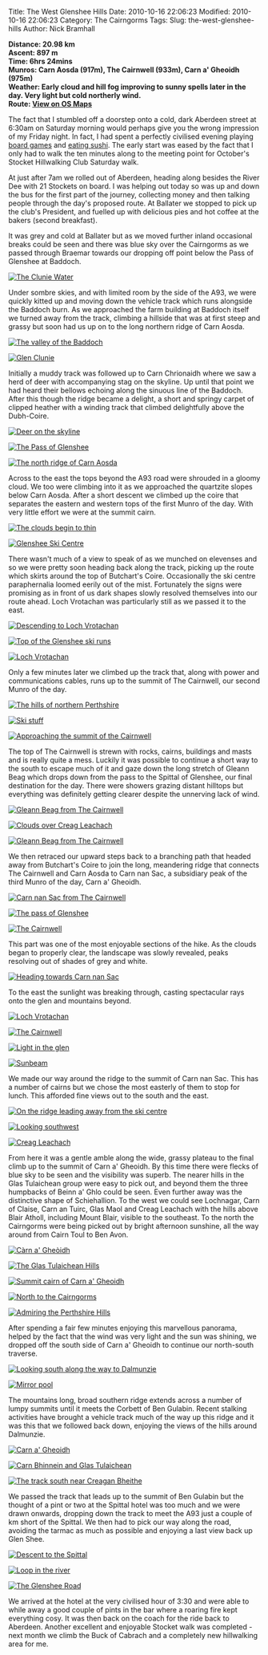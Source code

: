Title: The West Glenshee Hills
Date: 2010-10-16 22:06:23
Modified: 2010-10-16 22:06:23
Category: The Cairngorms
Tags: 
Slug: the-west-glenshee-hills
Author: Nick Bramhall

**Distance: 20.98 km  
Ascent: 897 m  
Time: 6hrs 24mins  
Munros: Carn Aosda (917m), The Cairnwell (933m), Carn a' Gheoidh (975m)  
Weather: Early cloud and hill fog improving to sunny spells later in the day. Very light but cold northerly wind.  
Route: [View on OS Maps](https://www.invertedworld.co.uk/hillwalking/hillwalk/335)**

The fact that I stumbled off a doorstep onto a cold, dark Aberdeen street at 6:30am on Saturday morning would perhaps give you the wrong impression of my Friday night. In fact, I had spent a perfectly civilised evening playing [board games](http://en.wikipedia.org/wiki/Carcassonne_(board_game)) and [eating sushi](http://www.yorokobibycj.co.uk/). The early start was eased by the fact that I only had to walk the ten minutes along to the meeting point for October's Stocket Hillwalking Club Saturday walk.

<!--more-->

At just after 7am we rolled out of Aberdeen, heading along besides the River Dee with 21 Stockets on board. I was helping out today so was up and down the bus for the first part of the journey, collecting money and then talking people through the day's proposed route. At Ballater we stopped to pick up the club's President, and fuelled up with delicious pies and hot coffee at the bakers (second breakfast). 

It was grey and cold at Ballater but as we moved further inland occasional breaks could be seen and there was blue sky over the Cairngorms as we passed through Braemar towards our dropping off point below the Pass of Glenshee at Baddoch. 

[![The Clunie Water](https://live.staticflickr.com/4145/5089227911_94283ea2fe_b.jpg "The Clunie Water")](https://www.flickr.com/photos/black_friction/5089227911/)

Under sombre skies, and with limited room by the side of the A93, we were quickly kitted up and moving down the vehicle track which runs alongside the Baddoch burn. As we approached the farm building at Baddoch itself we turned away from the track, climbing a hillside that was at first steep and grassy but soon had us up on to the long northern ridge of Carn Aosda.

[![The valley of the Baddoch](https://live.staticflickr.com/4092/5089240717_20e2f2d0aa_b.jpg "The valley of the Baddoch")](https://www.flickr.com/photos/black_friction/5089240717/)

[![Glen Clunie](https://live.staticflickr.com/4151/5089847860_2a29157032_b.jpg "Glen Clunie")](https://www.flickr.com/photos/black_friction/5089847860/)

Initially a muddy track was followed up to Carn Chrionaidh where we saw a herd of deer with accompanying stag on the skyline. Up until that point we had heard their bellows echoing along the sinuous line of the Baddoch. After this though the ridge became a delight, a short and springy carpet of clipped heather with a winding track that climbed delightfully above the Dubh-Coire. 

[![Deer on the skyline](https://live.staticflickr.com/4147/5089849630_7abf8e9e18_b.jpg "Deer on the skyline")](https://www.flickr.com/photos/black_friction/5089849630/)

[![The Pass of Glenshee](https://live.staticflickr.com/4152/5089890338_b1642fc534_b.jpg "The Pass of Glenshee")](https://www.flickr.com/photos/black_friction/5089890338/)

[![The north ridge of Carn Aosda](https://live.staticflickr.com/4084/5089278011_e97027dc8a_b.jpg "The north ridge of Carn Aosda")](https://www.flickr.com/photos/black_friction/5089278011/)

Across to the east the tops beyond the A93 road were shrouded in a gloomy cloud. We too were climbing into it as we approached the quartzite slopes below Carn Aosda. After a short descent we climbed up the coire that separates the eastern and western tops of the first Munro of the day. With very little effort we were at the summit cairn.

[![The clouds begin to thin](https://live.staticflickr.com/4144/5089945130_d76b15317e_b.jpg "The clouds begin to thin")](https://www.flickr.com/photos/black_friction/5089945130/)

[![Glenshee Ski Centre](https://live.staticflickr.com/4112/5089357869_3d17157c23_b.jpg "Glenshee Ski Centre")](https://www.flickr.com/photos/black_friction/5089357869/)

There wasn't much of a view to speak of as we munched on elevenses and so we were pretty soon heading back along the track, picking up the route which skirts around the top of Butchart's Coire. Occasionally the ski centre paraphernalia loomed eerily out of the mist. Fortunately the signs were promising as in front of us dark shapes slowly resolved themselves into our route ahead. Loch Vrotachan was particularly still as we passed it to the east.

[![Descending to Loch Vrotachan](https://live.staticflickr.com/4092/5089365993_a662c679b4_b.jpg "Descending to Loch Vrotachan")](https://www.flickr.com/photos/black_friction/5089365993/)

[![Top of the Glenshee ski runs](https://live.staticflickr.com/4130/5089370025_b9aea4ee14_b.jpg "Top of the Glenshee ski runs")](https://www.flickr.com/photos/black_friction/5089370025/)

[![Loch Vrotachan](https://live.staticflickr.com/4149/5089975956_579b0b0acb_b.jpg "Loch Vrotachan")](https://www.flickr.com/photos/black_friction/5089975956/)

Only a few minutes later we climbed up the track that, along with power and communications cables, runs up to the summit of The Cairnwell, our second Munro of the day.

[![The hills of northern Perthshire](https://live.staticflickr.com/4127/5089474317_ec3d9e704d_b.jpg "The hills of northern Perthshire")](https://www.flickr.com/photos/black_friction/5089474317/)

[![Ski stuff](https://live.staticflickr.com/4132/5089484795_ce053802b5_b.jpg "Ski stuff")](https://www.flickr.com/photos/black_friction/5089484795/)

[![Approaching the summit of the Cairnwell](https://live.staticflickr.com/4125/5089490527_94a1b78b2e_b.jpg "Approaching the summit of the Cairnwell")](https://www.flickr.com/photos/black_friction/5089490527/)

The top of The Cairnwell is strewn with rocks, cairns, buildings and masts and is really quite a mess. Luckily it was possible to continue a short way to the south to escape much of it and gaze down the long stretch of Gleann Beag which drops down from the pass to the Spittal of Glenshee, our final destination for the day. There were showers grazing distant hilltops but everything was definitely getting clearer despite the unnerving lack of wind.

[![Gleann Beag from The Cairnwell](https://live.staticflickr.com/4106/5089522159_59c3d5c19e_b.jpg "Gleann Beag from The Cairnwell")](https://www.flickr.com/photos/black_friction/5089522159/)

[![Clouds over Creag Leachach](https://live.staticflickr.com/4085/5089533045_452604634e_b.jpg "Clouds over Creag Leachach")](https://www.flickr.com/photos/black_friction/5089533045/)

[![Gleann Beag from The Cairnwell](https://live.staticflickr.com/4087/5090176960_1465d0c500_b.jpg "Gleann Beag from The Cairnwell")](https://www.flickr.com/photos/black_friction/5090176960/)

We then retraced our upward steps back to a branching path that headed away from Butchart's Coire to join the long, meandering ridge that connects The Cairnwell and Carn Aosda to Carn nan Sac, a subsidiary peak of the third Munro of the day, Carn a' Gheoidh.

[![Carn nan Sac from The Cairnwell](https://live.staticflickr.com/4083/5090195566_6647a7d32b_b.jpg "Carn nan Sac from The Cairnwell")](https://www.flickr.com/photos/black_friction/5090195566/)

[![The pass of Glenshee](https://live.staticflickr.com/4110/5090052601_b88a374143_b.jpg "The pass of Glenshee")](https://www.flickr.com/photos/black_friction/5090052601/)

[![The Cairnwell](https://live.staticflickr.com/4151/5090057545_63a67236a0_b.jpg "The Cairnwell")](https://www.flickr.com/photos/black_friction/5090057545/)

This part was one of the most enjoyable sections of the hike. As the clouds began to properly clear, the landscape was slowly revealed, peaks resolving out of shades of grey and white.

[![Heading towards Carn nan Sac](https://live.staticflickr.com/4132/5091095438_747d2d9902_b.jpg "Heading towards Carn nan Sac")](https://www.flickr.com/photos/black_friction/5091095438/)

To the east the sunlight was breaking through, casting spectacular rays onto the glen and mountains beyond.

[![Loch Vrotachan](https://live.staticflickr.com/4126/5090700884_977a66e1d6_b.jpg "Loch Vrotachan")](https://www.flickr.com/photos/black_friction/5090700884/)

[![The Cairnwell](https://live.staticflickr.com/4149/5090129477_096e96a222_b.jpg "The Cairnwell")](https://www.flickr.com/photos/black_friction/5090129477/)

[![Light in the glen](https://live.staticflickr.com/4149/5090482073_61f6bb5efa_b.jpg "Light in the glen")](https://www.flickr.com/photos/black_friction/5090482073/)

[![Sunbeam](https://live.staticflickr.com/4108/5090478605_34f1f7a08d_b.jpg "Sunbeam")](https://www.flickr.com/photos/black_friction/5090478605/)

We made our way around the ridge to the summit of Carn nan Sac. This has a number of cairns but we chose the most easterly of them to stop for lunch. This afforded fine views out to the south and the east.

[![On the ridge leading away from the ski centre](https://live.staticflickr.com/4128/5090504401_46eaff8a0e_b.jpg "On the ridge leading away from the ski centre")](https://www.flickr.com/photos/black_friction/5090504401/)

[![Looking southwest](https://live.staticflickr.com/4113/5090537699_d1a616e4c8_b.jpg "Looking southwest")](https://www.flickr.com/photos/black_friction/5090537699/)

[![Creag Leachach](https://live.staticflickr.com/4147/5090547493_d5efa6d73e_b.jpg "Creag Leachach")](https://www.flickr.com/photos/black_friction/5090547493/)

From here it was a gentle amble along the wide, grassy plateau to the final climb up to the summit of Carn a' Gheoidh. By this time there were flecks of blue sky to be seen and the visibility was superb. The nearer hills in the Glas Tulaichean group were easy to pick out, and beyond them the three humpbacks of Beinn a' Ghlo could be seen. Even further away was the distinctive shape of Schiehallion. To the west we could see Lochnagar, Carn of Claise, Carn an Tuirc, Glas Maol and Creag Leachach with the hills above Blair Atholl, including Mount Blair, visible to the southeast. To the north the Cairngorms were being picked out by bright afternoon sunshine, all the way around from Cairn Toul to Ben Avon.

[![Càrn a' Gheòidh](https://live.staticflickr.com/4084/5090669723_bec83ec3ac_b.jpg "Càrn a' Gheòidh")](https://www.flickr.com/photos/black_friction/5090669723/)

[![The Glas Tulaichean Hills](https://live.staticflickr.com/4085/5090693295_28d839084f_b.jpg "The Glas Tulaichean Hills")](https://www.flickr.com/photos/black_friction/5090693295/)

[![Summit cairn of Carn a' Gheoidh](https://live.staticflickr.com/4103/5091307088_299e5bf152_b.jpg "Summit cairn of Carn a' Gheoidh")](https://www.flickr.com/photos/black_friction/5091307088/)

[![North to the Cairngorms](https://live.staticflickr.com/4144/5091322570_80338b41fe_b.jpg "North to the Cairngorms")](https://www.flickr.com/photos/black_friction/5091322570/)

[![Admiring the Perthshire Hills](https://live.staticflickr.com/4084/5091327782_51257c2677_b.jpg "Admiring the Perthshire Hills")](https://www.flickr.com/photos/black_friction/5091327782/)

After spending a fair few minutes enjoying this marvellous panorama, helped by the fact that the wind was very light and the sun was shining, we dropped off the south side of Carn a' Gheoidh to continue our north-south traverse.

[![Looking south along the way to Dalmunzie](https://live.staticflickr.com/4145/5090805861_87988f33b2_b.jpg "Looking south along the way to Dalmunzie")](https://www.flickr.com/photos/black_friction/5090805861/)

[![Mirror pool](https://live.staticflickr.com/4112/5091424326_fe4f23716a_b.jpg "Mirror pool")](https://www.flickr.com/photos/black_friction/5091424326/)

The mountains long, broad southern ridge extends across a number of lumpy summits until it meets the Corbett of Ben Gulabin. Recent stalking activities have brought a vehicle track much of the way up this ridge and it was this that we followed back down, enjoying the views of the hills around Dalmunzie.

[![Carn a' Gheoidh](https://live.staticflickr.com/4110/5091429768_1193a43c70_b.jpg "Carn a' Gheoidh")](https://www.flickr.com/photos/black_friction/5091429768/)

[![Carn Bhinnein and Glas Tulaichean](https://live.staticflickr.com/4104/5091413596_ecb6c8180a_b.jpg "Carn Bhinnein and Glas Tulaichean")](https://www.flickr.com/photos/black_friction/5091413596/)

[![The track south near Creagan Bheithe](https://live.staticflickr.com/4090/5090841153_74daa1b1b7_b.jpg "The track south near Creagan Bheithe")](https://www.flickr.com/photos/black_friction/5090841153/)

We passed the track that leads up to the summit of Ben Gulabin but the thought of a pint or two at the Spittal hotel was too much and we were drawn onwards, dropping down the track to meet the A93 just a couple of km short of the Spittal. We then had to pick our way along the road, avoiding the tarmac as much as possible and enjoying a last view back up Glen Shee.

[![Descent to the Spittal](https://live.staticflickr.com/4089/5090861059_148e600daf_b.jpg "Descent to the Spittal")](https://www.flickr.com/photos/black_friction/5090861059/)

[![Loop in the river](https://live.staticflickr.com/4091/5090868661_e377cfaa4d_b.jpg "Loop in the river")](https://www.flickr.com/photos/black_friction/5090868661/)

[![The Glenshee Road](https://live.staticflickr.com/4124/5090887075_cbd8f80fbb_b.jpg "The Glenshee Road")](https://www.flickr.com/photos/black_friction/5090887075/)

We arrived at the hotel at the very civilised hour of 3:30 and were able to while away a good couple of pints in the bar where a roaring fire kept everything cosy. It was then back on the coach for the ride back to Aberdeen. Another excellent and enjoyable Stocket walk was completed - next month we climb the Buck of Cabrach and a completely new hillwalking area for me.

